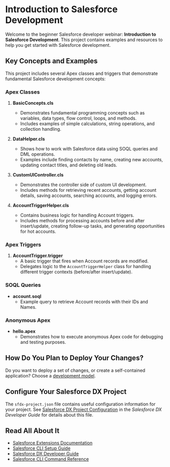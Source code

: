# Introduction to Salesforce Development

Welcome to the beginner Salesforce developer webinar: **Introduction to Salesforce Development**. This project contains examples and resources to help you get started with Salesforce development.

## Key Concepts and Examples

This project includes several Apex classes and triggers that demonstrate fundamental Salesforce development concepts:

### Apex Classes

1. **BasicConcepts.cls**
   - Demonstrates fundamental programming concepts such as variables, data types, flow control, loops, and methods.
   - Includes examples of simple calculations, string operations, and collection handling.

2. **DataHelper.cls**
   - Shows how to work with Salesforce data using SOQL queries and DML operations.
   - Examples include finding contacts by name, creating new accounts, updating contact titles, and deleting old leads.

3. **CustomUIController.cls**
   - Demonstrates the controller side of custom UI development.
   - Includes methods for retrieving recent accounts, getting account details, saving accounts, searching accounts, and logging errors.

4. **AccountTriggerHelper.cls**
   - Contains business logic for handling Account triggers.
   - Includes methods for processing accounts before and after insert/update, creating follow-up tasks, and generating opportunities for hot accounts.

### Apex Triggers

1. **AccountTrigger.trigger**
   - A basic trigger that fires when Account records are modified.
   - Delegates logic to the `AccountTriggerHelper` class for handling different trigger contexts (before/after insert/update).

### SOQL Queries

- **account.soql**
  - Example query to retrieve Account records with their IDs and Names.

### Anonymous Apex

- **hello.apex**
  - Demonstrates how to execute anonymous Apex code for debugging and testing purposes.

## How Do You Plan to Deploy Your Changes?

Do you want to deploy a set of changes, or create a self-contained application? Choose a [development model](https://developer.salesforce.com/tools/vscode/en/user-guide/development-models).

## Configure Your Salesforce DX Project

The `sfdx-project.json` file contains useful configuration information for your project. See [Salesforce DX Project Configuration](https://developer.salesforce.com/docs/atlas.en-us.sfdx_dev.meta/sfdx_dev/sfdx_dev_ws_config.htm) in the _Salesforce DX Developer Guide_ for details about this file.

## Read All About It

- [Salesforce Extensions Documentation](https://developer.salesforce.com/tools/vscode/)
- [Salesforce CLI Setup Guide](https://developer.salesforce.com/docs/atlas.en-us.sfdx_setup.meta/sfdx_setup/sfdx_setup_intro.htm)
- [Salesforce DX Developer Guide](https://developer.salesforce.com/docs/atlas.en-us.sfdx_dev.meta/sfdx_dev/sfdx_dev_intro.htm)
- [Salesforce CLI Command Reference](https://developer.salesforce.com/docs/atlas.en-us.sfdx_cli_reference.meta/sfdx_cli_reference/cli_reference.htm)
